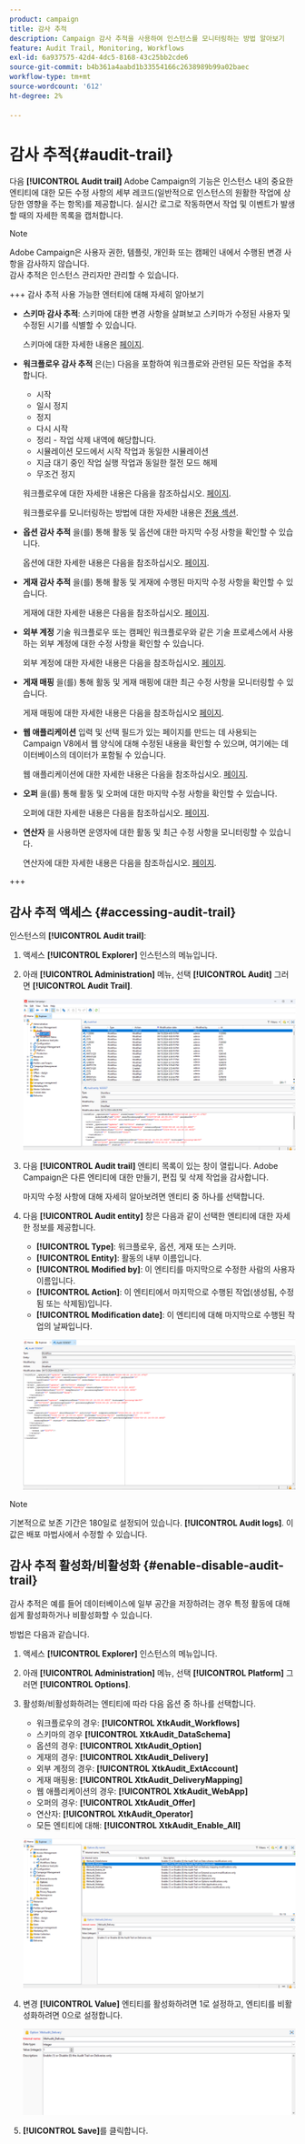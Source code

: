 ```yaml
---
product: campaign
title: 감사 추적
description: Campaign 감사 추적을 사용하여 인스턴스를 모니터링하는 방법 알아보기
feature: Audit Trail, Monitoring, Workflows
exl-id: 6a937575-42d4-4dc5-8168-43c25bb2cde6
source-git-commit: b4b361a4aabd1b33554166c2638989b99a02baec
workflow-type: tm+mt
source-wordcount: '612'
ht-degree: 2%

---
```


# 감사 추적{#audit-trail}

다음 **[!UICONTROL Audit trail]** Adobe Campaign의 기능은 인스턴스 내의 중요한 엔티티에 대한 모든 수정 사항의 세부 레코드(일반적으로 인스턴스의 원활한 작업에 상당한 영향을 주는 항목)를 제공합니다. 실시간 로그로 작동하면서 작업 및 이벤트가 발생할 때의 자세한 목록을 캡처합니다.

>[!NOTE]
>
>Adobe Campaign은 사용자 권한, 템플릿, 개인화 또는 캠페인 내에서 수행된 변경 사항을 감사하지 않습니다.\
>감사 추적은 인스턴스 관리자만 관리할 수 있습니다.

+++ 감사 추적 사용 가능한 엔터티에 대해 자세히 알아보기

* **스키마 감사 추적**: 스키마에 대한 변경 사항을 살펴보고 스키마가 수정된 사용자 및 수정된 시기를 식별할 수 있습니다.

  스키마에 대한 자세한 내용은 [페이지](../dev/schemas.md).

* **워크플로우 감사 추적** 은(는) 다음을 포함하여 워크플로와 관련된 모든 작업을 추적합니다.

   * 시작
   * 일시 정지
   * 정지
   * 다시 시작
   * 정리 - 작업 삭제 내역에 해당합니다.
   * 시뮬레이션 모드에서 시작 작업과 동일한 시뮬레이션
   * 지금 대기 중인 작업 실행 작업과 동일한 절전 모드 해제
   * 무조건 정지

  워크플로우에 대한 자세한 내용은 다음을 참조하십시오. [페이지](../../automation/workflow/about-workflows.md).

  워크플로우를 모니터링하는 방법에 대한 자세한 내용은 [전용 섹션](../../automation/workflow/monitor-workflow-execution.md).

* **옵션 감사 추적** 을(를) 통해 활동 및 옵션에 대한 마지막 수정 사항을 확인할 수 있습니다.

  옵션에 대한 자세한 내용은 다음을 참조하십시오. [페이지](https://experienceleague.adobe.com/en/docs/campaign-classic/using/installing-campaign-classic/appendices/configuring-campaign-options).

* **게재 감사 추적** 을(를) 통해 활동 및 게재에 수행된 마지막 수정 사항을 확인할 수 있습니다.

  게재에 대한 자세한 내용은 다음을 참조하십시오. [페이지](../start/create-message.md).

* **외부 계정** 기술 워크플로우 또는 캠페인 워크플로우와 같은 기술 프로세스에서 사용하는 외부 계정에 대한 수정 사항을 확인할 수 있습니다.

  외부 계정에 대한 자세한 내용은 다음을 참조하십시오. [페이지](../config/external-accounts.md).

* **게재 매핑** 을(를) 통해 활동 및 게재 매핑에 대한 최근 수정 사항을 모니터링할 수 있습니다.

  게재 매핑에 대한 자세한 내용은 다음을 참조하십시오 [페이지](../audiences/target-mappings.md).

* **웹 애플리케이션** 입력 및 선택 필드가 있는 페이지를 만드는 데 사용되는 Campaign V8에서 웹 양식에 대해 수정된 내용을 확인할 수 있으며, 여기에는 데이터베이스의 데이터가 포함될 수 있습니다.

  웹 애플리케이션에 대한 자세한 내용은 다음을 참조하십시오. [페이지](../dev/webapps.md).

* **오퍼** 을(를) 통해 활동 및 오퍼에 대한 마지막 수정 사항을 확인할 수 있습니다.

  오퍼에 대한 자세한 내용은 다음을 참조하십시오. [페이지](../interaction/interaction.md).

* **연산자** 을 사용하면 운영자에 대한 활동 및 최근 수정 사항을 모니터링할 수 있습니다.

  연산자에 대한 자세한 내용은 다음을 참조하십시오. [페이지](../interaction/interaction-operators.md).

+++

## 감사 추적 액세스 {#accessing-audit-trail}

인스턴스의 **[!UICONTROL Audit trail]**:

1. 액세스 **[!UICONTROL Explorer]** 인스턴스의 메뉴입니다.

1. 아래 **[!UICONTROL Administration]** 메뉴, 선택 **[!UICONTROL Audit]** 그러면 **[!UICONTROL Audit Trail]**.

   ![](assets/audit-trail-1.png)

1. 다음 **[!UICONTROL Audit trail]** 엔티티 목록이 있는 창이 열립니다. Adobe Campaign은 다른 엔티티에 대한 만들기, 편집 및 삭제 작업을 감사합니다.

   마지막 수정 사항에 대해 자세히 알아보려면 엔티티 중 하나를 선택합니다.

1. 다음 **[!UICONTROL Audit entity]** 창은 다음과 같이 선택한 엔티티에 대한 자세한 정보를 제공합니다.

   * **[!UICONTROL Type]**: 워크플로우, 옵션, 게재 또는 스키마.
   * **[!UICONTROL Entity]**: 활동의 내부 이름입니다.
   * **[!UICONTROL Modified by]**: 이 엔티티를 마지막으로 수정한 사람의 사용자 이름입니다.
   * **[!UICONTROL Action]**: 이 엔티티에서 마지막으로 수행된 작업(생성됨, 수정됨 또는 삭제됨)입니다.
   * **[!UICONTROL Modification date]**: 이 엔티티에 대해 마지막으로 수행된 작업의 날짜입니다.

   ![](assets/audit-trail-2.png)

>[!NOTE]
>
>기본적으로 보존 기간은 180일로 설정되어 있습니다. **[!UICONTROL Audit logs]**. 이 값은 배포 마법사에서 수정할 수 있습니다.

## 감사 추적 활성화/비활성화 {#enable-disable-audit-trail}

감사 추적은 예를 들어 데이터베이스에 일부 공간을 저장하려는 경우 특정 활동에 대해 쉽게 활성화하거나 비활성화할 수 있습니다.

방법은 다음과 같습니다.

1. 액세스 **[!UICONTROL Explorer]** 인스턴스의 메뉴입니다.

1. 아래 **[!UICONTROL Administration]** 메뉴, 선택 **[!UICONTROL Platform]** 그러면 **[!UICONTROL Options]**.

1. 활성화/비활성화하려는 엔티티에 따라 다음 옵션 중 하나를 선택합니다.

   * 워크플로우의 경우: **[!UICONTROL XtkAudit_Workflows]**
   * 스키마의 경우 **[!UICONTROL XtkAudit_DataSchema]**
   * 옵션의 경우: **[!UICONTROL XtkAudit_Option]**
   * 게재의 경우: **[!UICONTROL XtkAudit_Delivery]**
   * 외부 계정의 경우: **[!UICONTROL XtkAudit_ExtAccount]**
   * 게재 매핑용: **[!UICONTROL XtkAudit_DeliveryMapping]**
   * 웹 애플리케이션의 경우: **[!UICONTROL XtkAudit_WebApp]**
   * 오퍼의 경우: **[!UICONTROL XtkAudit_Offer]**
   * 연산자: **[!UICONTROL XtkAudit_Operator]**
   * 모든 엔티티에 대해: **[!UICONTROL XtkAudit_Enable_All]**

   ![](assets/audit-trail-3.png)

1. 변경 **[!UICONTROL Value]** 엔티티를 활성화하려면 1로 설정하고, 엔티티를 비활성화하려면 0으로 설정합니다.

   ![](assets/audit-trail-4.png)

1. **[!UICONTROL Save]**&#x200B;를 클릭합니다.
